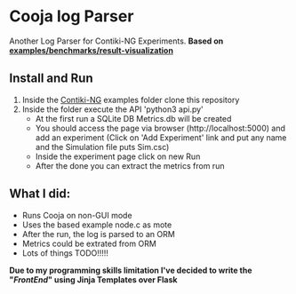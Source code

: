 # Cooja log Parser

Another Log Parser for Contiki-NG Experiments.
**Based on [examples/benchmarks/result-visualization](https://github.com/contiki-ng/contiki-ng/tree/develop/examples/benchmarks/result-visualization)**

## Install and Run

1. Inside the [Contiki-NG](https://github.com/contiki-ng/contiki-ng) examples folder clone this repository
2. Inside the folder execute the API 'python3 api.py'
   - At the first run a SQLite DB Metrics.db will be created
   - You should access the page via browser (http://localhost:5000) and add an experiment (Click on 'Add Experiment' link and put any name and the Simulation file puts Sim.csc)
   - Inside the experiment page click on new Run
   - After the done you can extract the metrics from run

## What I did:
- Runs Cooja on non-GUI mode
- Uses the based example node.c as mote
- After the run, the log is parsed to an ORM
- Metrics could be extrated from ORM
- Lots of things TODO!!!!!



**Due to my programming skills limitation I've decided to write the "_FrontEnd_" using Jinja Templates over Flask**

